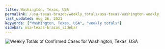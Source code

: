 ```yaml
---
title: Washington, Texas, USA
permalink: /usa-texas-brazos/weekly_totals/usa-texas-washington-weekly_totals.html
last_updated: Aug 26, 2021
keywords: ["Washington, Texas, USA", "weekly totals"]
sidebar: usa-texas-brazos_sidebar
---
```


![Weekly Totals of Confirmed Cases for Washington, Texas, USA](/covid_tracker/images/graphs/usa-texas-washington-weekly_totals_graph.png)
